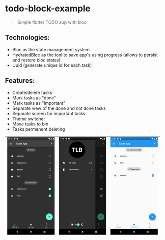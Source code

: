 # todo-block-example
> Simple flutter TODO app with bloc

## Technologies:
- Bloc as the state management system
- HydratedBloc as the tool to save app's using progress (allows to persist and restore bloc states)
- Uuid (generate unique id for each task)

## Features:
- Create/delete tasks
- Mark tasks as "done"
- Mark tasks as "important"
- Separate view of the done and not done tasks
- Separate screen for important tasks
- Theme switcher
- Move tasks to bin
- Tasks permanent deleting 





| ![Screen 1](/screen_1.png "")  | ![Screen 2](/screen_2.png "") | ![Screen 3](/screen_3.png "") |
| ------------------------------ | ----------------------------- |-------------------------------|
